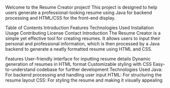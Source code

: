 Welcome to the Resume Creator project! This project is designed to help users generate a professional-looking resume using Java for backend processing and HTML/CSS for the front-end display.

Table of Contents
Introduction
Features
Technologies Used
Installation
Usage
Contributing
License
Contact
Introduction
The Resume Creator is a simple yet effective tool for creating resumes. It allows users to input their personal and professional information, which is then processed by a Java backend to generate a neatly formatted resume using HTML and CSS.

Features
User-friendly interface for inputting resume details
Dynamic generation of resumes in HTML format
Customizable styling with CSS
Easy-to-understand codebase for further development
Technologies Used
Java: For backend processing and handling user input
HTML: For structuring the resume layout
CSS: For styling the resume and making it visually appealing
